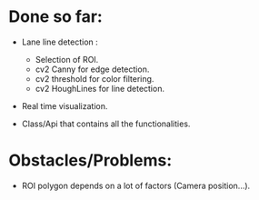 

# Done so far:
- Lane line detection :
    * Selection of ROI.
    * cv2 Canny for edge detection.
    * cv2 threshold for color filtering.
    * cv2 HoughLines for line detection.

- Real time visualization.
- Class/Api that contains all the functionalities.


# Obstacles/Problems:
- ROI polygon depends on a lot of factors (Camera position...).
 
    